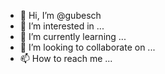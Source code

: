 - 👋 Hi, I’m @gubesch
- 👀 I’m interested in ...
- 🌱 I’m currently learning ...
- 💞️ I’m looking to collaborate on ...
- 📫 How to reach me ...

<!---
gubesch/gubesch is a ✨ special ✨ repository because its `README.md` (this file) appears on your GitHub profile.
You can click the Preview link to take a look at your changes.
--->
